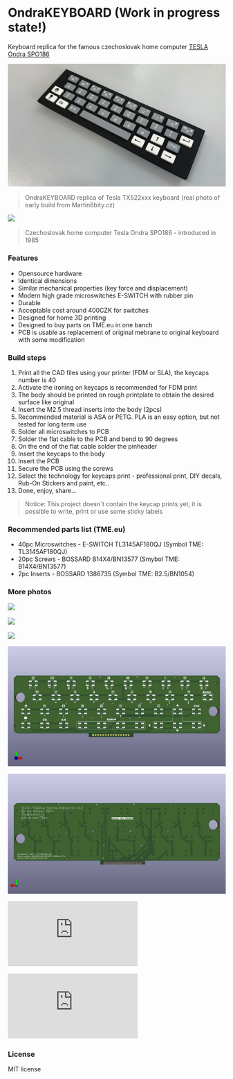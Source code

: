 # OndraKEYBOARD (Work in progress state!)

 Keyboard replica for the famous czechoslovak home computer [TESLA Ondra SPO186](http://www.ondraspo186.8u.cz/ "Tento web se zabývá československým počítačem Tesla Ondra SPO 186")
 

![](https://github.com/72ka/OndraKEYBOARD/blob/main/Images/OndraKEYBOARD_potisk_v1_angle.jpg)
> OndraKEYBOARD replica of Tesla TX522xxx keyboard (real photo of early build from Martin8bity.cz)

![](https://upload.wikimedia.org/wikipedia/commons/thumb/e/eb/OndraComputer.jpg/1920px-OndraComputer.jpg)
> Czechoslovak home computer Tesla Ondra SPO186 - introduced in 1985

### Features

- Opensource hardware
- Identical dimensions
- Similar mechanical properties (key force and displacement)
- Modern high grade microswitches E-SWITCH with rubber pin
- Durable
- Acceptable cost around 400CZK for switches
- Designed for home 3D printing
- Designed to buy parts on TME.eu in one banch
- PCB is usable as replacement of original mebrane to original keyboard with some modification

### Build steps

1. Print all the CAD files using your printer (FDM or SLA), the keycaps number is 40
2. Activate the ironing on keycaps is recommended for FDM print
3. The body should be printed on rough printplate to obtain the desired surface like original
4. Insert the M2.5 thread inserts into the body (2pcs)
5. Recommended material is ASA or PETG. PLA is an easy option, but not tested for long term use
6. Solder all microswitches to PCB
7. Solder the flat cable to the PCB and bend to 90 degrees
8. On the end of the flat cable solder the pinheader
9. Insert the keycaps to the body
10. Insert the PCB
11. Secure the PCB using the screws
12. Select the technology for keycaps print - professional print, DIY decals, Rub-On Stickers and paint, etc..
13. Done, enjoy, share...

> Notice: This project doesn´t contain the keycap prints yet, it is possible to write, print or use some sticky labels

### Recommended parts list (TME.eu)

- 40pc Microswitches - E-SWITCH TL3145AF180QJ (Symbol TME: TL3145AF180QJ)
- 20pc Screws - BOSSARD B14X4/BN13577 (Smybol TME: B14X4/BN13577)
- 2pc  Inserts - BOSSARD 1386735 (Symbol TME: B2.5/BN1054)


### More photos

![](https://github.com/72ka/OndraKEYBOARD/blob/main/Images/Sn%C3%ADmek%20obrazovky%202024-07-22%20160958.png)

![](https://github.com/72ka/OndraKEYBOARD/blob/main/Images/Sn%C3%ADmek%20obrazovky%202024-07-22%20161455.png)

![](https://github.com/72ka/OndraKEYBOARD/blob/main/Images/Sn%C3%ADmek%20obrazovky%202024-07-22%20161424.png)

![](https://github.com/72ka/OndraKEYBOARD/blob/main/Images/Klavesnice1.jpg)

![](https://github.com/72ka/OndraKEYBOARD/blob/main/Images/Klavesnice2.jpg)

![](https://www.oldcomp.cz/download/file.php?id=19486&mode=view)

![](https://www.oldcomp.cz/download/file.php?id=19485&mode=view)

### License

MIT license

